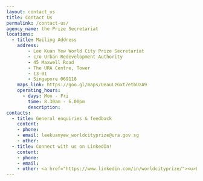 ```yaml
---
layout: contact_us
title: Contact Us
permalink: /contact-us/
agency_name: the Prize Secretariat
locations:
  - title: Mailing Address
    address:
        - Lee Kuan Yew World City Prize Secretariat
        - c/o Urban Redevelopment Authority
        - 45 Maxwell Road
        - The URA Centre, Tower
        - 13-01
        - Singapore 069118
    maps_link: https://goo.gl/maps/UeauLzGxt7etbUzA9
    operating_hours:
      - days: Mon - Fri
        time: 8.30am - 6.00pm
        description: 
contacts:
  - title: General enquiries & feedback
    content:
    - phone:  
    - email: leekuanyew_worldcityprize@ura.gov.sg
    - other: 
  - title: Connect with us on LinkedIn!
    content:
    - phone: 
    - email: 
    - other: <a href="https://www.linkedin.com/in/worldcityprize/"><u>LinkedIn</u></a>
---
```

